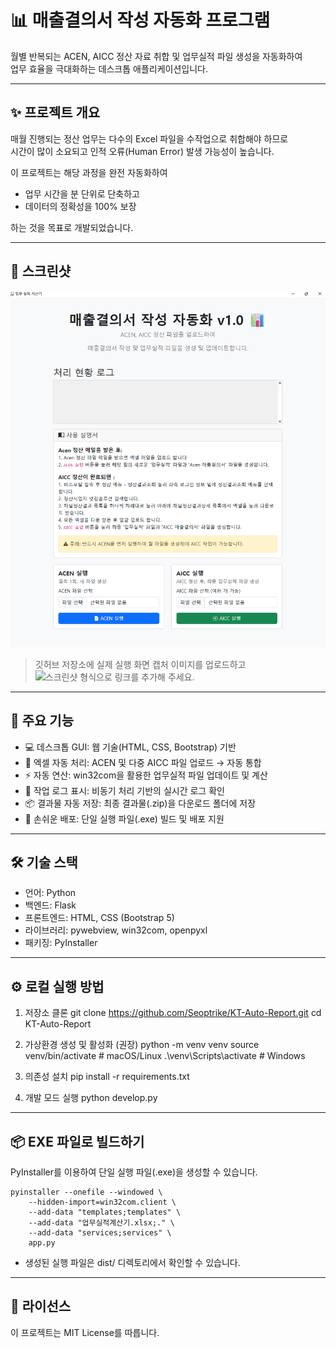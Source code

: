# 📊 매출결의서 작성 자동화 프로그램

월별 반복되는 ACEN, AICC 정산 자료 취합 및 업무실적 파일 생성을 자동화하여  
업무 효율을 극대화하는 데스크톱 애플리케이션입니다.

---

## ✨ 프로젝트 개요

매월 진행되는 정산 업무는 다수의 Excel 파일을 수작업으로 취합해야 하므로  
시간이 많이 소요되고 인적 오류(Human Error) 발생 가능성이 높습니다.  

이 프로젝트는 해당 과정을 완전 자동화하여  
- 업무 시간을 분 단위로 단축하고  
- 데이터의 정확성을 100% 보장  

하는 것을 목표로 개발되었습니다.

---

## 📸 스크린샷

![프로그램 실행 화면](images/main1.png)

> 깃허브 저장소에 실제 실행 화면 캡처 이미지를 업로드하고  
> ![스크린샷](images/screenshot.png) 형식으로 링크를 추가해 주세요.

---

## 🚀 주요 기능

- 💻 데스크톱 GUI: 웹 기술(HTML, CSS, Bootstrap) 기반  
- 📂 엑셀 자동 처리: ACEN 및 다중 AICC 파일 업로드 → 자동 통합  
- ⚡ 자동 연산: win32com을 활용한 업무실적 파일 업데이트 및 계산  
- 📜 작업 로그 표시: 비동기 처리 기반의 실시간 로그 확인  
- 📦 결과물 자동 저장: 최종 결과물(.zip)을 다운로드 폴더에 저장  
- 🔨 손쉬운 배포: 단일 실행 파일(.exe) 빌드 및 배포 지원  

---

## 🛠️ 기술 스택

- 언어: Python  
- 백엔드: Flask  
- 프론트엔드: HTML, CSS (Bootstrap 5)  
- 라이브러리: pywebview, win32com, openpyxl  
- 패키징: PyInstaller  

---

## ⚙️ 로컬 실행 방법

1. 저장소 클론
    git clone https://github.com/Seoptrike/KT-Auto-Report.git
    cd KT-Auto-Report

2. 가상환경 생성 및 활성화 (권장)
    python -m venv venv
    source venv/bin/activate      # macOS/Linux
    .\venv\Scripts\activate       # Windows

3. 의존성 설치
    pip install -r requirements.txt

4. 개발 모드 실행
    python develop.py

---

## 📦 EXE 파일로 빌드하기

PyInstaller를 이용하여 단일 실행 파일(.exe)을 생성할 수 있습니다.

    pyinstaller --onefile --windowed \
        --hidden-import=win32com.client \
        --add-data "templates;templates" \
        --add-data "업무실적계산기.xlsx;." \
        --add-data "services;services" \
        app.py

- 생성된 실행 파일은 dist/ 디렉토리에서 확인할 수 있습니다.

---

## 📝 라이선스

이 프로젝트는 MIT License를 따릅니다.
